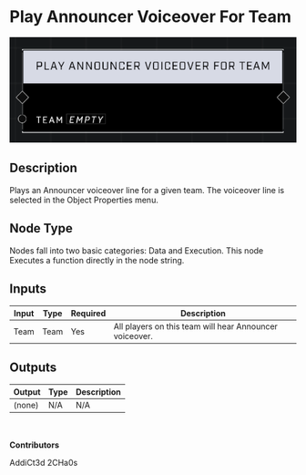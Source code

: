 # Play Announcer Voiceover For Team
![](../../../.gitbook/assets/play-announcer-voiceover-for-team.png)
## Description
Plays an Announcer voiceover line for a given team. The voiceover line is selected in the Object Properties menu.

## Node Type
Nodes fall into two basic categories: Data and Execution. This node Executes a function directly in the node string.

## Inputs
| Input            | Type             | Required | Description												    |
|------------------|------------------|----------|--------------------------------------------------------------|
| Team | Team | Yes | All players on this team will hear Announcer voiceover. |

## Outputs
| Output           | Type             | Description												     |
|------------------|------------------|--------------------------------------------------------------|
| (none) | N/A  | N/A  |

\
\
**Contributors**

AddiCt3d 2CHa0s

